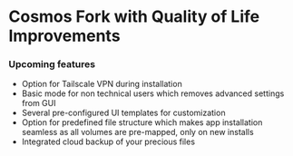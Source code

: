 # Cosmos Fork with Quality of Life Improvements

### Upcoming features 
- Option for Tailscale VPN during installation
- Basic mode for non technical users which removes advanced settings from GUI
- Several pre-configured UI templates for customization
- Option for predefined file structure which makes app installation seamless as all volumes are pre-mapped, only on new installs
- Integrated cloud backup of your precious files

